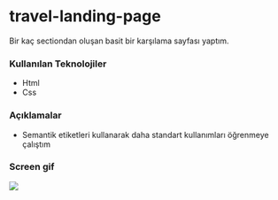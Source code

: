 # travel-landing-page
Bir kaç sectiondan oluşan basit bir karşılama sayfası yaptım.
### Kullanılan Teknolojiler
* Html 
* Css
### Açıklamalar
* Semantik etiketleri kullanarak daha standart kullanımları öğrenmeye çalıştım
### Screen gif
![](https://github.com/yesilyurtgh/travel-landing-page/blob/master/travel-landing.gif)
